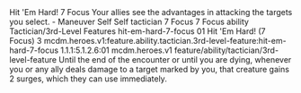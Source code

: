 <ability>
  <name>Hit &apos;Em Hard!</name>
  <cost>7 Focus</cost>
  <flavor>Your allies see the advantages in attacking the targets you select.</flavor>
  <keywords>
    <keyword>-</keyword>
  </keywords>
  <type>Maneuver</type>
  <distance>Self</distance>
  <target>Self</target>
  <metadata>
    <class>tactician</class>
    <cost>7 Focus</cost>
    <cost_amount>7</cost_amount>
    <cost_resource>Focus</cost_resource>
    <feature_type>ability</feature_type>
    <file_dpath>Tactician/3rd-Level Features</file_dpath>
    <item_id>hit-em-hard-7-focus</item_id>
    <item_index>01</item_index>
    <item_name>Hit &apos;Em Hard! (7 Focus)</item_name>
    <level>3</level>
    <scc>mcdm.heroes.v1:feature.ability.tactician.3rd-level-feature:hit-em-hard-7-focus</scc>
    <scdc>1.1.1:5.1.2.6:01</scdc>
    <source>mcdm.heroes.v1</source>
    <type>feature/ability/tactician/3rd-level-feature</type>
  </metadata>
  <effects>
    <effect type="mundane">Until the end of the encounter or until you are dying, whenever you or any ally deals damage to a target marked by you, that creature gains 2 surges, which they can use immediately.</effect>
  </effects>
</ability>
